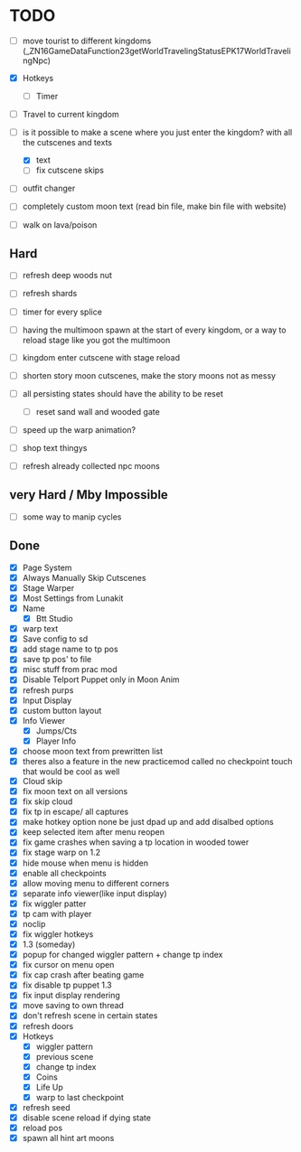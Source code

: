 # TODO

- [ ] move tourist to different kingdoms  (_ZN16GameDataFunction23getWorldTravelingStatusEPK17WorldTravelingNpc)


- [x] Hotkeys  
    - [ ] Timer  
- [ ] Travel to current kingdom  
- [ ] is it possible to make a scene where you just enter the kingdom? with all the cutscenes and texts  
    - [x] text  
    - [ ] fix cutscene skips  
- [ ] outfit changer  
- [ ] completely custom moon text (read bin file, make bin file with website)  
- [ ] walk on lava/poison  

## Hard

- [ ] refresh deep woods nut  
- [ ] refresh shards  
- [ ] timer for every splice  
- [ ] having the multimoon spawn at the start of every kingdom, or a way to reload stage like you got the multimoon  
- [ ] kingdom enter cutscene with stage reload
- [ ] shorten story moon cutscenes, make the story moons not as messy  
- [ ] all persisting states should have the ability to be reset  
    - [ ] reset sand wall and wooded gate
- [ ] speed up the warp animation?
- [ ] shop text thingys  
- [ ] refresh already collected npc moons


## very Hard / Mby Impossible

- [ ] some way to manip cycles  

## Done

- [x] Page System  
- [x] Always Manually Skip Cutscenes  
- [x] Stage Warper  
- [x] Most Settings from Lunakit  
- [x] Name  
    - [x] Btt Studio  
- [x] warp text  
- [x] Save config to sd  
- [x] add stage name to tp pos  
- [x] save tp pos' to file  
- [x] misc stuff from prac mod  
- [x] Disable Telport Puppet only in Moon Anim  
- [x] refresh purps  
- [x] Input Display  
- [x] custom button layout  
- [x] Info Viewer  
    - [x] Jumps/Cts  
    - [x] Player Info
- [x] choose moon text from prewritten list  
- [x] theres also a feature in the new practicemod called no checkpoint touch that would be cool as well  
- [x] Cloud skip  
- [x] fix moon text on all versions  
- [x] fix skip cloud  
- [x] fix tp in escape/ all captures  
- [x] make hotkey option none be just dpad up and add disalbed options  
- [x] keep selected item after menu reopen  
- [x] fix game crashes when saving a tp location in wooded tower  
- [x] fix stage warp on 1.2  
- [x] hide mouse when menu is hidden  
- [x] enable all checkpoints  
- [x] allow moving menu to different corners  
- [x] separate info viewer(like input display)  
- [x] fix wiggler patter  
- [x] tp cam with player  
- [x] noclip  
- [x] fix wiggler hotkeys  
- [x] 1.3 (someday)  
- [x] popup for changed wiggler pattern + change tp index  
- [x] fix cursor on menu open  
- [x] fix cap crash after beating game  
- [x] fix disable tp puppet 1.3  
- [x] fix input display rendering  
- [x] move saving to own thread  
- [x] don't refresh scene in certain states  
- [x] refresh doors  
- [x] Hotkeys  
    - [x] wiggler pattern  
    - [x] previous scene  
    - [x] change tp index  
    - [x] Coins  
    - [x] Life Up  
    - [x] warp to last checkpoint  
- [x] refresh seed 
- [x] disable scene reload if dying state
- [x] reload pos
- [x] spawn all hint art moons
